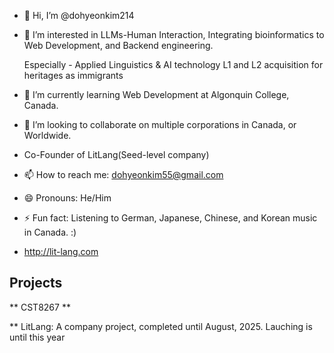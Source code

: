 - 👋 Hi, I’m @dohyeonkim214
- 👀 I’m interested in LLMs-Human Interaction, Integrating bioinformatics to Web Development, and Backend engineering.

  Especially - Applied Linguistics & AI technology
  L1 and L2 acquisition for heritages as immigrants
  
- 🌱 I’m currently learning Web Development at Algonquin College, Canada.
- 💞️ I’m looking to collaborate on multiple corporations in Canada, or Worldwide.
- Co-Founder of LitLang(Seed-level company)
- 📫 How to reach me: dohyeonkim55@gmail.com
- 😄 Pronouns: He/Him
- ⚡ Fun fact: Listening to German, Japanese, Chinese, and Korean music in Canada. :)

- http://lit-lang.com

## Projects

** CST8267 **


** LitLang: A company project, completed until August, 2025. Lauching is until this year




<!---
dohyeonkim214/dohyeonkim214 is a ✨ special ✨ repository because its `README.md` (this file) appears on your GitHub profile.
You can click the Preview link to take a look at your changes.
--->
